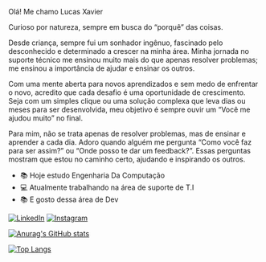 Olá! Me chamo Lucas Xavier

Curioso por natureza, sempre em busca do “porquê” das coisas.

Desde criança, sempre fui um sonhador ingênuo, fascinado pelo desconhecido e determinado a crescer na minha área. Minha jornada no suporte técnico me ensinou muito mais do que apenas resolver problemas; me ensinou a importância de ajudar e ensinar os outros.

Com uma mente aberta para novos aprendizados e sem medo de enfrentar o novo, acredito que cada desafio é uma oportunidade de crescimento. Seja com um simples clique ou uma solução complexa que leva dias ou meses para ser desenvolvida, meu objetivo é sempre ouvir um “Você me ajudou muito” no final.

Para mim, não se trata apenas de resolver problemas, mas de ensinar e aprender a cada dia. Adoro quando alguém me pergunta “Como você faz para ser assim?” ou “Onde posso te dar um feedback?”. Essas perguntas mostram que estou no caminho certo, ajudando e inspirando os outros.

- 📚 Hoje estudo Engenharia Da Computação 
- 💻 Atualmente trabalhando na área de suporte de T.I
- 📚 E gosto dessa área de Dev

[![LinkedIn](https://img.shields.io/badge/LinkedIn-0077B5?style=for-the-badge&logo=linkedin&logoColor=white)](https://www.linkedin.com/in/lucas-xavier-n)
[![Instagram](https://img.shields.io/badge/Instagram-E4405F?style=for-the-badge&logo=instagram&logoColor=white)](https://www.instagram.com/lucas_xaviers_)

  
<div>
<a href="https://github.com/Lucas-Br10/Lucas-Xavier">
  
![Anurag's GitHub stats](https://github-readme-stats.vercel.app/api?username=Lucas-Br10&show_icons=true)

[![Top Langs](https://github-readme-stats.vercel.app/api/top-langs/?username=Lucas-Br10&layout=compact)](https://github.com/anuraghazra/github-readme-stats)

</div>




